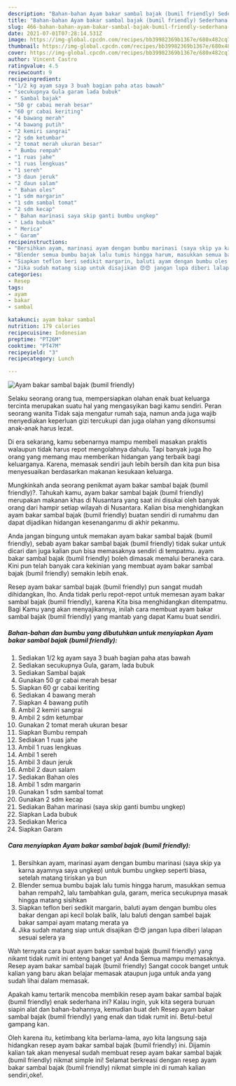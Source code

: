 ```yaml
---
description: "Bahan-bahan Ayam bakar sambal bajak (bumil friendly) Sederhana Untuk Jualan"
title: "Bahan-bahan Ayam bakar sambal bajak (bumil friendly) Sederhana Untuk Jualan"
slug: 466-bahan-bahan-ayam-bakar-sambal-bajak-bumil-friendly-sederhana-untuk-jualan
date: 2021-07-01T07:28:14.531Z
image: https://img-global.cpcdn.com/recipes/bb39982369b1367e/680x482cq70/ayam-bakar-sambal-bajak-bumil-friendly-foto-resep-utama.jpg
thumbnail: https://img-global.cpcdn.com/recipes/bb39982369b1367e/680x482cq70/ayam-bakar-sambal-bajak-bumil-friendly-foto-resep-utama.jpg
cover: https://img-global.cpcdn.com/recipes/bb39982369b1367e/680x482cq70/ayam-bakar-sambal-bajak-bumil-friendly-foto-resep-utama.jpg
author: Vincent Castro
ratingvalue: 4.5
reviewcount: 9
recipeingredient:
- "1/2 kg ayam saya 3 buah bagian paha atas bawah"
- "secukupnya Gula garam lada bubuk"
- " Sambal bajak"
- "50 gr cabai merah besar"
- "60 gr cabai keriting"
- "4 bawang merah"
- "4 bawang putih"
- "2 kemiri sangrai"
- "2 sdm ketumbar"
- "2 tomat merah ukuran besar"
- " Bumbu rempah"
- "1 ruas jahe"
- "1 ruas lengkuas"
- "1 sereh"
- "3 daun jeruk"
- "2 daun salam"
- " Bahan oles"
- "1 sdm margarin"
- "1 sdm sambal tomat"
- "2 sdm kecap"
- " Bahan marinasi saya skip ganti bumbu ungkep"
- " Lada bubuk"
- " Merica"
- " Garam"
recipeinstructions:
- "Bersihkan ayam, marinasi ayam dengan bumbu marinasi (saya skip ya karna ayamnya saya ungkep) untuk bumbu ungkep seperti biasa, setelah matang tiriskan ya bun"
- "Blender semua bumbu bajak lalu tumis hingga harum, masukkan semua bahan rempah2, lalu tambahkan gula, garam, merica secukupnya masak hingga matang sisihkan"
- "Siapkan teflon beri sedikit margarin, baluti ayam dengan bumbu oles bakar dengan api kecil bolak balik, lalu baluti dengan sambel bajak bakar sampai ayam matang merata ya"
- "Jika sudah matang siap untuk disajikan 😍😍 jangan lupa diberi lalapan sesuai selera ya"
categories:
- Resep
tags:
- ayam
- bakar
- sambal

katakunci: ayam bakar sambal 
nutrition: 179 calories
recipecuisine: Indonesian
preptime: "PT26M"
cooktime: "PT47M"
recipeyield: "3"
recipecategory: Lunch

---
```



![Ayam bakar sambal bajak (bumil friendly)](https://img-global.cpcdn.com/recipes/bb39982369b1367e/680x482cq70/ayam-bakar-sambal-bajak-bumil-friendly-foto-resep-utama.jpg)

Selaku seorang orang tua, mempersiapkan olahan enak buat keluarga tercinta merupakan suatu hal yang mengasyikan bagi kamu sendiri. Peran seorang  wanita Tidak saja mengatur rumah saja, namun anda juga wajib menyediakan keperluan gizi tercukupi dan juga olahan yang dikonsumsi anak-anak harus lezat.

Di era  sekarang, kamu sebenarnya mampu membeli masakan praktis walaupun tidak harus repot mengolahnya dahulu. Tapi banyak juga lho orang yang memang mau memberikan hidangan yang terbaik bagi keluarganya. Karena, memasak sendiri jauh lebih bersih dan kita pun bisa menyesuaikan berdasarkan makanan kesukaan keluarga. 



Mungkinkah anda seorang penikmat ayam bakar sambal bajak (bumil friendly)?. Tahukah kamu, ayam bakar sambal bajak (bumil friendly) merupakan makanan khas di Nusantara yang saat ini disukai oleh banyak orang dari hampir setiap wilayah di Nusantara. Kalian bisa menghidangkan ayam bakar sambal bajak (bumil friendly) buatan sendiri di rumahmu dan dapat dijadikan hidangan kesenanganmu di akhir pekanmu.

Anda jangan bingung untuk memakan ayam bakar sambal bajak (bumil friendly), sebab ayam bakar sambal bajak (bumil friendly) tidak sukar untuk dicari dan juga kalian pun bisa memasaknya sendiri di tempatmu. ayam bakar sambal bajak (bumil friendly) boleh dimasak memalui beraneka cara. Kini pun telah banyak cara kekinian yang membuat ayam bakar sambal bajak (bumil friendly) semakin lebih enak.

Resep ayam bakar sambal bajak (bumil friendly) pun sangat mudah dihidangkan, lho. Anda tidak perlu repot-repot untuk memesan ayam bakar sambal bajak (bumil friendly), karena Kita bisa menghidangkan ditempatmu. Bagi Kamu yang akan menyajikannya, inilah cara membuat ayam bakar sambal bajak (bumil friendly) yang mantab yang dapat Kamu buat sendiri.

<!--inarticleads1-->

##### Bahan-bahan dan bumbu yang dibutuhkan untuk menyiapkan Ayam bakar sambal bajak (bumil friendly):

1. Sediakan 1/2 kg ayam saya 3 buah bagian paha atas bawah
1. Sediakan secukupnya Gula, garam, lada bubuk
1. Sediakan  Sambal bajak
1. Gunakan 50 gr cabai merah besar
1. Siapkan 60 gr cabai keriting
1. Sediakan 4 bawang merah
1. Siapkan 4 bawang putih
1. Ambil 2 kemiri sangrai
1. Ambil 2 sdm ketumbar
1. Gunakan 2 tomat merah ukuran besar
1. Siapkan  Bumbu rempah
1. Sediakan 1 ruas jahe
1. Ambil 1 ruas lengkuas
1. Ambil 1 sereh
1. Ambil 3 daun jeruk
1. Ambil 2 daun salam
1. Sediakan  Bahan oles
1. Ambil 1 sdm margarin
1. Gunakan 1 sdm sambal tomat
1. Gunakan 2 sdm kecap
1. Sediakan  Bahan marinasi (saya skip ganti bumbu ungkep)
1. Siapkan  Lada bubuk
1. Sediakan  Merica
1. Siapkan  Garam




<!--inarticleads2-->

##### Cara menyiapkan Ayam bakar sambal bajak (bumil friendly):

1. Bersihkan ayam, marinasi ayam dengan bumbu marinasi (saya skip ya karna ayamnya saya ungkep) untuk bumbu ungkep seperti biasa, setelah matang tiriskan ya bun
1. Blender semua bumbu bajak lalu tumis hingga harum, masukkan semua bahan rempah2, lalu tambahkan gula, garam, merica secukupnya masak hingga matang sisihkan
1. Siapkan teflon beri sedikit margarin, baluti ayam dengan bumbu oles bakar dengan api kecil bolak balik, lalu baluti dengan sambel bajak bakar sampai ayam matang merata ya
1. Jika sudah matang siap untuk disajikan 😍😍 jangan lupa diberi lalapan sesuai selera ya




Wah ternyata cara buat ayam bakar sambal bajak (bumil friendly) yang nikamt tidak rumit ini enteng banget ya! Anda Semua mampu memasaknya. Resep ayam bakar sambal bajak (bumil friendly) Sangat cocok banget untuk kalian yang baru akan belajar memasak ataupun juga untuk anda yang sudah lihai dalam memasak.

Apakah kamu tertarik mencoba membikin resep ayam bakar sambal bajak (bumil friendly) enak sederhana ini? Kalau ingin, yuk kita segera buruan siapin alat dan bahan-bahannya, kemudian buat deh Resep ayam bakar sambal bajak (bumil friendly) yang enak dan tidak rumit ini. Betul-betul gampang kan. 

Oleh karena itu, ketimbang kita berlama-lama, ayo kita langsung saja hidangkan resep ayam bakar sambal bajak (bumil friendly) ini. Dijamin kalian tak akan menyesal sudah membuat resep ayam bakar sambal bajak (bumil friendly) nikmat simple ini! Selamat berkreasi dengan resep ayam bakar sambal bajak (bumil friendly) nikmat simple ini di rumah kalian sendiri,oke!.

